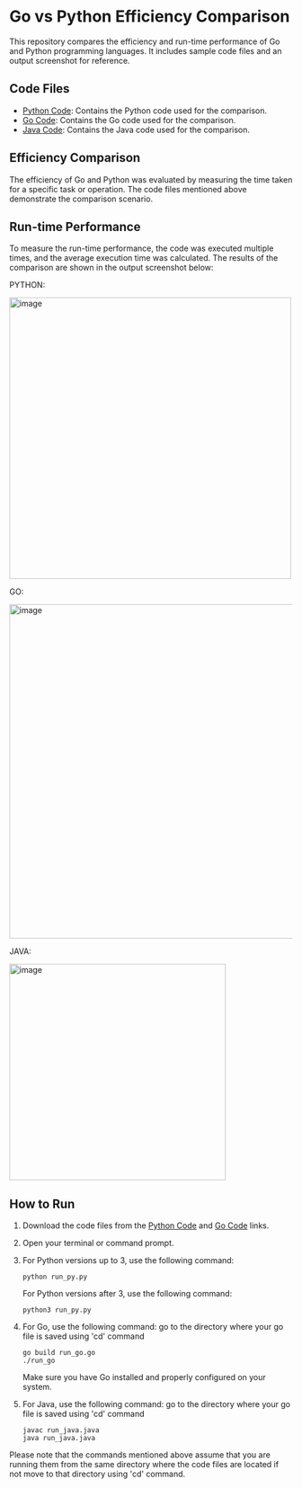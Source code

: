 # Go vs Python Efficiency Comparison

This repository compares the efficiency and run-time performance of Go and Python programming languages. It includes sample code files and an output screenshot for reference.

## Code Files

- [Python Code](CODES/run_py.py): Contains the Python code used for the comparison.
- [Go Code](CODES/run_go.go): Contains the Go code used for the comparison.
- [Java Code](CODES/run_jv.java): Contains the Java code used for the comparison.

## Efficiency Comparison

The efficiency of Go and Python was evaluated by measuring the time taken for a specific task or operation. The code files mentioned above demonstrate the comparison scenario.

## Run-time Performance

To measure the run-time performance, the code was executed multiple times, and the average execution time was calculated. The results of the comparison are shown in the output screenshot below:

PYTHON:

<img width="501" alt="image" src="https://github.com/sreelakshmi-rajendran2023/runtime-comparison/assets/134548991/28686c3a-b795-4c98-8515-1e89fd24eb7f">


GO:

<img width="595" alt="image" src="https://github.com/sreelakshmi-rajendran2023/runtime-comparison/assets/134548991/924be74c-e1d5-4324-b551-55290cb34fc4">


JAVA:

<img width="385" alt="image" src="https://github.com/sreelakshmi-rajendran2023/runtime-comparison/assets/134548991/6bacae2d-7422-427a-ac9d-a0188c5c6bb0">




## How to Run

1. Download the code files from the  [Python Code](CODES/run_py.py) and [Go Code](CODES/run_go.go) links.
2. Open your terminal or command prompt.
3. For Python versions up to 3, use the following command:
    ```
    python run_py.py
    ```
   For Python versions after 3, use the following command:
    ```
    python3 run_py.py
    ```
4. For Go, use the following command:
   go to the directory where your go file is saved using 'cd' command
   ```
   go build run_go.go
   ./run_go
   ```
   Make sure you have Go installed and properly configured on your system.

  6. For Java, use the following command:
     go to the directory where your go file is saved using 'cd' command
     ```
     javac run_java.java
     java run_java.java
     ```


Please note that the commands mentioned above assume that you are running them from the same directory where the code files are located if not move to that directory using 'cd' command.

